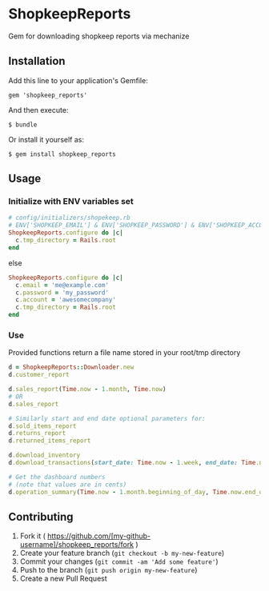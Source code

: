# ShopkeepReports

Gem for downloading shopkeep reports via mechanize

## Installation

Add this line to your application's Gemfile:

    gem 'shopkeep_reports'

And then execute:

    $ bundle

Or install it yourself as:

    $ gem install shopkeep_reports

## Usage

### Initialize with ENV variables set

```ruby
# config/initializers/shopekeep.rb
# ENV['SHOPKEEP_EMAIL'] & ENV['SHOPKEEP_PASSWORD'] & ENV['SHOPKEEP_ACCOUNT'] should be set
ShopkeepReports.configure do |c|
  c.tmp_directory = Rails.root
end
```

else

```ruby
ShopkeepReports.configure do |c|
  c.email = 'me@example.com'
  c.password = 'my_password'
  c.account = 'awesomecompany'
  c.tmp_directory = Rails.root
end
```

### Use

Provided functions return a file name stored in your root/tmp directory

```ruby
d = ShopkeepReports::Downloader.new
d.customer_report

d.sales_report(Time.now - 1.month, Time.now)
# OR
d.sales_report

# Similarly start and end date optional parameters for:
d.sold_items_report
d.returns_report
d.returned_items_report

d.download_inventory
d.download_transactions(start_date: Time.now - 1.week, end_date: Time.now, detailed: true, tenders: false)

# Get the dashboard numbers
# (note that values are in cents)
d.operation_summary(Time.now - 1.month.beginning_of_day, Time.now.end_of_day)
```

## Contributing

1. Fork it ( https://github.com/[my-github-username]/shopkeep_reports/fork )
2. Create your feature branch (`git checkout -b my-new-feature`)
3. Commit your changes (`git commit -am 'Add some feature'`)
4. Push to the branch (`git push origin my-new-feature`)
5. Create a new Pull Request
